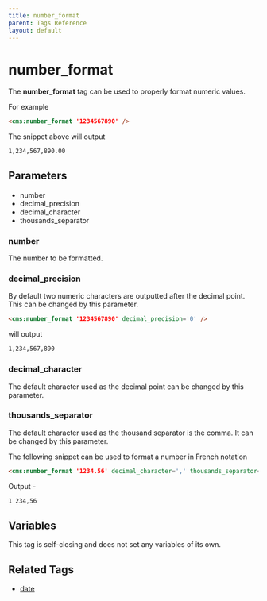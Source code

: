 ```yaml
---
title: number_format
parent: Tags Reference
layout: default
---
```


# number_format

The **number\_format** tag can be used to properly format numeric values.

For example

```html
<cms:number_format '1234567890' />
```

The snippet above will output

```html
1,234,567,890.00
```

## Parameters

* number
* decimal\_precision
* decimal\_character
* thousands\_separator

### number

The number to be formatted.

### decimal_precision

By default two numeric characters are outputted after the decimal point. This can be changed by this parameter.

```html
<cms:number_format '1234567890' decimal_precision='0' />
```

will output

```html
1,234,567,890
```

### decimal_character

The default character used as the decimal point can be changed by this parameter.

### thousands_separator

The default character used as the thousand separator is the comma. It can be changed by this parameter.

The following snippet can be used to format a number in French notation

```html
<cms:number_format '1234.56' decimal_character=',' thousands_separator=' ' />
```

Output -

```html
1 234,56
```

## Variables

This tag is self-closing and does not set any variables of its own.

## Related Tags

* [date](./date.html)
